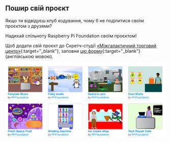 ## Пошир свій проєкт

Якщо ти відвідуєш клуб кодування, чому б не поділитися своїм проєктом з друзями?

Надихай спільноту Raspberry Pi Foundation своїм проєктом!

Щоб додати свій проєкт до Скретч-студії [«Міжгалактичний торговий центр»](https://scratch.mit.edu/studios/29662180){:target="_blank"}, заповни [цю форму](https://form.raspberrypi.org/f/community-project-submissions){:target="_blank"} (англійською мовою).

![Приклади проєктів магазинів у студії Скретч «Міжгалактичний торговий центр».](images/studio-example.png)
